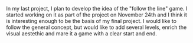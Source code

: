 In my last project, I plan to develop the idea of the "follow the line" game. I started working on it as part of the project on November 24th and I think it is interesting enough to be the basis of my final project. I would like to follow the general concept, but would like to add several levels, enrich the visual aestethic and mare it a game with a clear start and end.
